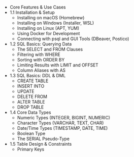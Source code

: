 - Core Features & Use Cases
- 1.1 Installation & Setup
  - Installing on macOS (Homebrew)
  - Installing on Windows (Installer, WSL)
  - Installing on Linux (APT, YUM)
  - Using Docker for Development
  - Connecting with psql and GUI Tools (DBeaver, Postico)
- 1.2 SQL Basics: Querying Data
  - The SELECT and FROM Clauses
  - Filtering with WHERE
  - Sorting with ORDER BY
  - Limiting Results with LIMIT and OFFSET
  - Column Aliases with AS
- 1.3 SQL Basics: DDL & DML
  - CREATE TABLE
  - INSERT INTO
  - UPDATE
  - DELETE FROM
  - ALTER TABLE
  - DROP TABLE
- 1.4 Core Data Types
  - Numeric Types (INTEGER, BIGINT, NUMERIC)
  - Character Types (VARCHAR, TEXT, CHAR)
  - Date/Time Types (TIMESTAMP, DATE, TIME)
  - Boolean Type
  - The SERIAL Pseudo-Type
- 1.5 Table Design & Constraints
  - Primary Keys
